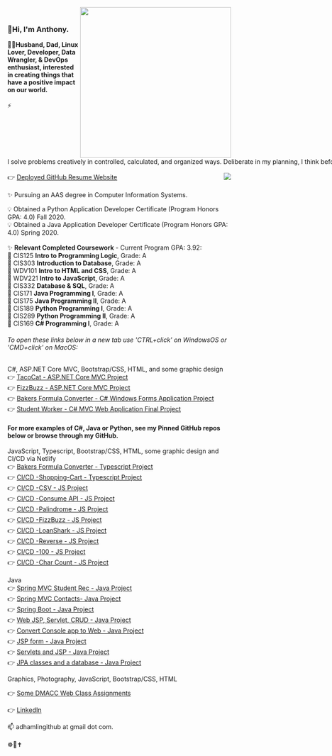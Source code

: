 <img align="right" src="https://camo.githubusercontent.com/3037d9317fc8aaa3e9a5dfded64cb3aab8c0b6c5/68747470733a2f2f6d69726f2e6d656469756d2e636f6d2f6d61782f3638302f312a495247486d69477361313673746564517649615a66772e676966" width="340" data-canonical-src="https://miro.medium.com/max/680/1*IRGHmiGsa16stedQvIaZfw.gif" style="max-width:100%;"><br/>
<span style="white-space: nowrap;"><h3>👋Hi, I'm Anthony.</h3></span>
:man_technologist:<strong>Husband, Dad, Linux Lover, Developer, Data Wrangler, & DevOps enthusiast, interested in creating things that have a positive impact on our world.</strong><br/><br/>⚡<span style="white-space: nowrap;">I solve problems creatively in controlled, calculated, and organized ways. Deliberate in my planning, I think before acting. I do my research and have a high degree of curiosity about many areas. I enjoy learning for learning’s sake, and I become competent in the things I choose to learn. I am a strong stabilizing force on a team during high-pressure projects, a team player and I support the cause without hidden agendas. </span><br/><br/>
<img align="right" src="https://github-readme-stats.vercel.app/api/top-langs/?username=hamberfim&count_private=true&hide=c,makefile,jupyter%20notebook,rich%20text%20format&langs_count=9&size_weight=0.2&count_weight=0.2&amp;show_icons=true&amp;theme=dark&ampexclude_repo=Module13_CIS189,Module12_CIS189,Module11_CIS189,Module10_CIS189,Module9_CIS189,Module8_CIS189,Module7_CIS189" style="max-width: 100%;">
:point_right: [Deployed GitHub Resume Website](https://hamberfim.github.io )<br/><br/>
<span style="text-align: left">
✨ Pursuing an AAS degree in Computer Information Systems. <br/>

:bulb: Obtained a Python Application Developer Certificate (Program Honors GPA: 4.0) Fall 2020. <br/>
:bulb: Obtained a Java Application Developer Certificate (Program Honors GPA: 4.0) Spring 2020. <br/>
<br/>
✨ <strong>Relevant Completed Coursework</strong> - Current Program GPA: 3.92: <br/>
🌱 CIS125 <strong>Intro to Programming Logic</strong>, Grade: A <br/>
🌱 CIS303 <strong>Introduction to Database</strong>, Grade: A <br/>
🌱 WDV101 <strong>Intro to HTML and CSS</strong>, Grade: A <br/>
🌱 WDV221 <strong>Intro to JavaScript</strong>, Grade: A <br/>
🌱 CIS332 <strong>Database & SQL</strong>, Grade: A <br/>
🌱 CIS171 <strong>Java Programming I</strong>, Grade: A <br/>
🌱 CIS175 <strong>Java Programming II</strong>, Grade: A <br/>
🌱 CIS189 <strong>Python Programming I</strong>, Grade: A <br/>
🌱 CIS289 <strong>Python Programming II</strong>, Grade: A <br/>
🌱 CIS169 <strong>C# Programming I</strong>, Grade: A <br/>
 
###### To open these links below in a new tab use 'CTRL+click' on WindowsOS or 'CMD+click' on MacOS:

C#, ASP.NET Core MVC, Bootstrap/CSS, HTML, and some graphic design <br/>
:point_right: [TacoCat - ASP.NET Core MVC Project](https://github.com/Hamberfim/PalindromeCsharp) <br/>
:point_right: [FizzBuzz - ASP.NET Core MVC Project](https://github.com/Hamberfim/FizzBuzzMVC) <br/>
:point_right: [Bakers Formula Converter - C# Windows Forms Application Project](https://github.com/Hamberfim/BakersFormulaConverter) <br/>
:point_right: [Student Worker - C# MVC Web Application Final Project](https://github.com/Hamberfim/CIS169-Fall-2022-Final) <br/>

#### For more examples of C#, Java or Python, see my Pinned GitHub repos below or browse through my GitHub. <br/>
 
JavaScript, Typescript, Bootstrap/CSS, HTML, some graphic design and CI/CD via Netlify <br/>
:point_right: [Bakers Formula Converter - Typescript Project](https://github.com/Hamberfim/BakersFormulaConverterTypescript) <br/>
:point_right: [CI/CD -Shopping-Cart - Typescript Project](https://hamberfim-typescript-cart.netlify.app/) <br/>
:point_right: [CI/CD -CSV - JS Project](https://js-csvreader.netlify.app/) <br/>
:point_right: [CI/CD -Consume API - JS Project](https://js-consume.netlify.app/) <br/>
:point_right: [CI/CD -Palindrome - JS Project](https://js-tacocat.netlify.app/) <br/>
:point_right: [CI/CD -FizzBuzz - JS Project](https://js-fizzbuzz.netlify.app/) <br/>
:point_right: [CI/CD -LoanShark - JS Project](https://js-loanshark.netlify.app/) <br/>
:point_right: [CI/CD -Reverse - JS Project](https://js-reverse.netlify.app/) <br/>
:point_right: [CI/CD -100 - JS Project](https://js-one-hundred.netlify.app/) <br/>
:point_right: [CI/CD -Char Count - JS Project](https://js-charcount.netlify.app/) <br/>
<br/>
Java <br/>
:point_right: [Spring MVC Student Rec - Java Project](https://github.com/Hamberfim/wk10_SpringMVC_3) <br/>
:point_right: [Spring MVC Contacts- Java Project](https://github.com/Hamberfim/CIS175_Wk9_SpringContacts2) <br/>
:point_right: [Spring Boot - Java Project](https://github.com/Hamberfim/CIS175_Wk8_Assessment) <br/>
:point_right: [Web JSP, Servlet, CRUD - Java Project](https://github.com/Hamberfim/CIS175_Wk5_Assessment_JPAJSPServlet) <br/>
:point_right: [Convert Console app to Web - Java Project](https://github.com/Hamberfim/Week5_JPA_JSP_Servlet_Lab) <br/>
:point_right: [JSP form - Java Project](https://github.com/Hamberfim/CoinConverter_Week4) <br/>
:point_right: [Servlets and JSP - Java Project](https://github.com/Hamberfim/CIS175_Week4_JSPServlet_assessment) <br/>
:point_right: [JPA classes and a database - Java Project](https://github.com/Hamberfim/Week3_JPA_Assessment) <br/>



Graphics, Photography, JavaScript, Bootstrap/CSS, HTML <br/>
<!-- :point_right: [My Adobe Portfolio](https://adhamlin.myportfolio.com) <br/> -->
:point_right: [Some DMACC Web Class Assignments](https://hamberfim.github.io/WDV101_Projects/homework/index.html) <br/>
<!-- :point_right: [Deployed GitHub Resume Website](https://hamberfim.github.io/) <br/> -->
:point_right: [LinkedIn](https://www.linkedin.com/in/hamberfim/) <br/>

 
 
📫 adhamlingithub at gmail dot com. <br/><br/>
:wheel_of_dharma::prayer_beads::latin_cross: <br/>
</span><br/>
<!--
**Hamberfim/hamberfim** is a ✨ _special_ ✨ repository because its `README.md` (this file) appears on your GitHub profile.

Here are some ideas to get you started:

- 🔭 I’m currently working on ...
- 🌱 I’m currently learning ...
- 👯 I’m looking to collaborate on ...
- 🤔 I’m looking for help with ...
- 💬 Ask me about ...
- 📫 How to reach me: ...
- 😄 Pronouns: ...
- ⚡ Fun fact: ...
- ✨
-->
